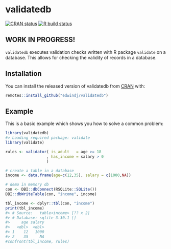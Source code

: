 
<!-- README.md is generated from README.Rmd. Please edit that file -->

# validatedb

<!-- badges: start -->

[![CRAN
status](https://www.r-pkg.org/badges/version/validatedb)](https://CRAN.R-project.org/package=validatedb)
[![R build
status](https://github.com/edwindj/validatedb/workflows/R-CMD-check/badge.svg)](https://github.com/edwindj/validatedb/actions)
<!-- badges: end -->

## WORK IN PROGRESS!

`validatedb` executes validation checks written with R package
`validate` on a database. This allows for checking the validity of
records in a database.

## Installation

You can install the released version of validatedb from
[CRAN](https://CRAN.R-project.org) with:

``` r
remotes::install_github("edwindj/validatedb")
```

## Example

This is a basic example which shows you how to solve a common problem:

``` r
library(validatedb)
#> Loading required package: validate
library(validate)

rules <- validator( is_adult   = age >= 18
                  , has_income = salary > 0
                  )

# create a table in a database
income <- data.frame(age=c(12,35), salary = c(1000,NA))

# demo in memory db
con <- DBI::dbConnect(RSQLite::SQLite())
DBI::dbWriteTable(con, "income", income)

tbl_income <- dplyr::tbl(con, "income")
print(tbl_income)
#> # Source:   table<income> [?? x 2]
#> # Database: sqlite 3.30.1 []
#>     age salary
#>   <dbl>  <dbl>
#> 1    12   1000
#> 2    35     NA
#confront(tbl_income, rules)
```
